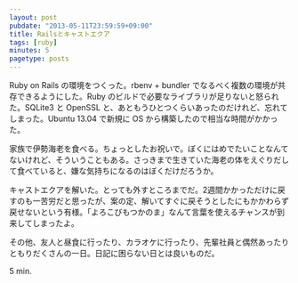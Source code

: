 ```yaml
---
layout: post
pubdate: "2013-05-11T23:59:59+09:00"
title: Railsとキャストエクア
tags: [ruby]
minutes: 5
pagetype: posts
---
```

Ruby on Rails の環境をつくった。rbenv + bundler でなるべく複数の環境が共存できるようにした。Ruby のビルドで必要なライブラリが足りないと怒られた。SQLite3 と OpenSSL と、あともうひとつくらいあったのだけれど、忘れてしまった。Ubuntu 13.04 で新規に OS から構築したので相当な時間がかかった。

家族で伊勢海老を食べる。ちょっとしたお祝いで。ぼくにはめでたいことなんてないけれど、そういうこともある。さっきまで生きていた海老の体をえぐりだして食べていると、嫌な気持ちになるのはぼくだけだろうか。

キャストエクアを解いた。とっても外すところまでだ。2週間かかっただけに戻すのも一苦労だと思ったが、案の定、解いてすぐに戻そうとしたにもかかわらず戻せないという有様。「よろこびもつかのま」なんて言葉を使えるチャンスが到来してしまったよ。

その他、友人と昼食に行ったり、カラオケに行ったり、先輩社員と偶然あったりともりだくさんの一日。日記に困らない日とは良いものだ。

5 min.
